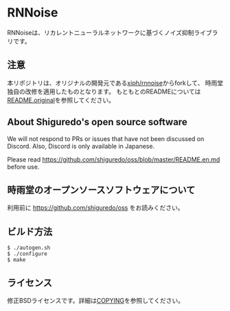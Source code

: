 RNNoise
=======

RNNoiseは、リカレントニューラルネットワークに基づくノイズ抑制ライブラリです。

## 注意

本リポジトリは、オリジナルの開発元である[xiph/rnnoise](https://github.com/xiph/rnnoise)からforkして、
時雨堂独自の改修を適用したものとなります。
もともとのREADMEについては[README.original](README.original)を参照してください。

## About Shiguredo's open source software

We will not respond to PRs or issues that have not been discussed on Discord. Also, Discord is only available in Japanese.

Please read https://github.com/shiguredo/oss/blob/master/README.en.md before use.

## 時雨堂のオープンソースソフトウェアについて

利用前に https://github.com/shiguredo/oss をお読みください。

## ビルド方法

```console
$ ./autogen.sh
$ ./configure
$ make
```

## ライセンス

修正BSDライセンスです。詳細は[COPYING](COPYING)を参照してください。
